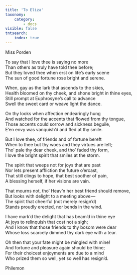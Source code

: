 ```yaml
---
title: 'To Eliza'
taxonomy:
    category:
        - docs
visible: false
tntsearch:
    index: true
---
```


<div class="author">Miss Porden</div>

To say that I love thee is saying no more  
Than others as truly have told thee before;  
But they loved thee when erst on life’s early scene  
The sun of good fortune rose bright and serene.  

When, gay as the lark that ascends to the skies,  
Health bloomed on thy cheek, and shone bright in thine eyes,  
Still prompt at Euphrosyne’s call to advance  
Swell the sweet card or weave light the dance.

On thy looks when affection endearingly hung  
And watched for the accents that flowed from thy tongue,  
Those accents could sorrow and sickness beguile,  
E’en envy was vanquish’d and fled at thy smile.  

But I love thee, of friends and of fortune bereft  
When to thee but thy woes and they virtues are left;  
Tho’ pale thy dear cheek, and tho’ faded thy form,  
I love the bright spirit that smiles at the storm.  

The spirit that weeps not for joys that are past  
Nor lets present affliction the future o’ercast,  
That still clings to hope, that best soother of pain,  
A blessing herself, if her visions are vain.  

That mourns not, tho’ Heav’n her best friend should remove,  
But looks with delight to a meeting above —  
The spirit that cheerful (not merely resign’d)  
Stands proudly erected, nor bends in the wind.  

I have mark’d the delight that has beam’d in thine eye  
At joys to relinquish that cost not a sigh;  
And I know that those friends to thy bosom were dear  
Whose loss scarcely dimmed thy dark eye with a tear.

Oh then that your fate might be mingled with mine!  
And fortune and pleasure again should be thine;  
For their choicest enjoyments are due to a mind  
Who prized them so well, yet so well has resign’d.

Philemon